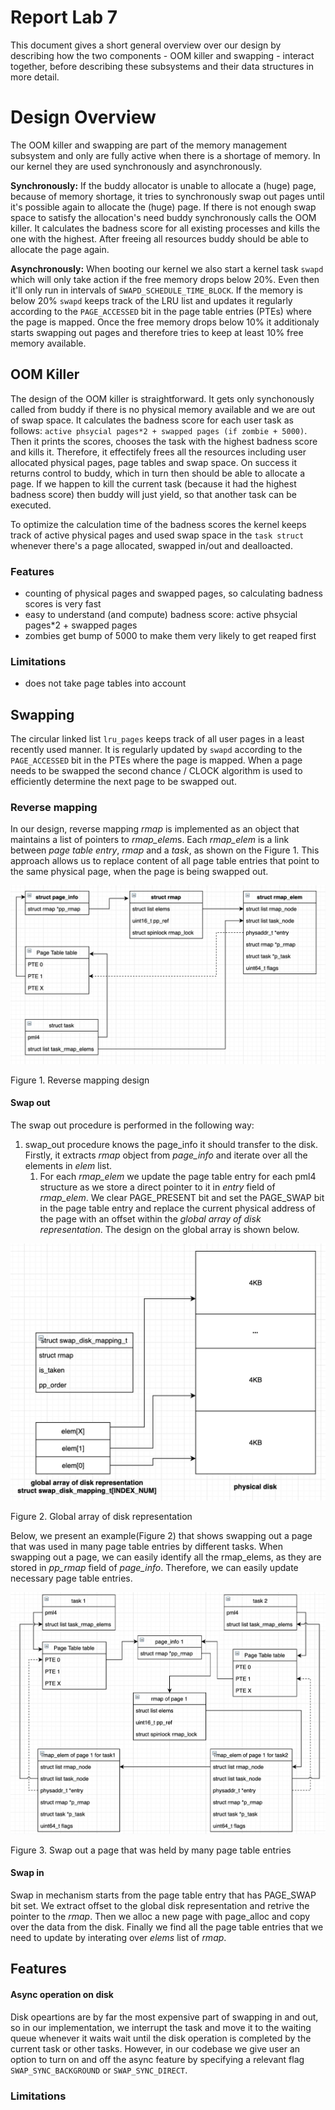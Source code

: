 # Report Lab 7
This document gives a short general overview over our design by describing how the two components - OOM killer and swapping - interact together, before describing these subsystems and their data structures in more detail.

# Design Overview
The OOM killer and swapping are part of the memory management subsystem and only are fully active when there is a shortage of memory. In our kernel they are used synchronously and asynchronously. 

**Synchronously:** If the buddy allocator is unable to allocate a (huge) page, because of memory shortage, it tries to synchronously swap out pages until it's possible again to allocate the (huge) page. If there is not enough swap space to satisfy the allocation's need buddy synchronously calls the OOM killer. It calculates the badness score for all existing processes and kills the one with the highest. After freeing all resources buddy should be able to allocate the page again.

**Asynchronously:** When booting our kernel we also start a kernel task `swapd` which will only take action if the free memory drops below 20%. Even then it'll only run in intervals of `SWAPD_SCHEDULE_TIME_BLOCK`. If the memory is below 20% `swapd` keeps track of the LRU list and updates it regularly according to the `PAGE_ACCESSED` bit in the page table entries (PTEs) where the page is mapped. Once the free memory drops below 10% it additionaly starts swapping out pages and therefore tries to keep at least 10% free memory available.

## OOM Killer
The design of the OOM killer is straightforward. It gets only synchonously called from buddy if there is no physical memory available and we are out of swap space. It calculates the badness score for each user task as follows: `active phsycial pages*2 + swapped pages (if zombie + 5000)`. Then it prints the scores, chooses the task with the highest badness score and kills it. Therefore, it effectifely frees all the resources including user allocated physical pages, page tables and swap space. On success it returns control to buddy, which in turn then should be able to allocate a page. If we happen to kill the current task (because it had the highest badness score) then buddy will just yield, so that another task can be executed.

To optimize the calculation time of the badness scores the kernel keeps track of active physical pages and used swap space in the `task struct` whenever there's a page allocated, swapped in/out and dealloacted.

### Features
- counting of physical pages and swapped pages, so calculating badness scores is very fast
- easy to understand (and compute) badness score: active phsycial pages*2 + swapped pages
- zombies get bump of 5000 to make them very likely to get reaped first

### Limitations
- does not take page tables into account

## Swapping

The circular linked list `lru_pages` keeps track of all user pages in a least recently used manner. It is regularly updated by `swapd` according to the `PAGE_ACCESSED` bit in the PTEs where the page is mapped. When a page needs to be swapped the second chance / CLOCK algorithm is used to efficiently determine the next page to be swapped out. 



### Reverse mapping

In our design, reverse mapping *rmap* is implemented as an object that maintains a list of pointers to *rmap_elem*s. Each *rmap_elem* is a link between *page table entry*, *rmap* and a *task*, as shown on the Figure 1. This approach allows us to replace content of all page table entries that point to the same physical page, when the page is being swapped out. 

![design](report_images/design.png)

Figure 1. Reverse mapping design

#### Swap out

The swap out procedure is performed in the following way:

1. swap_out procedure knows the page_info it should transfer to the disk. Firstly, it extracts *rmap* object from *page_info* and iterate over all the elements in *elem* list.
   1. For each *rmap_elem* we update the page table entry for each pml4 structure as we store a direct pointer to it in *entry* field of *rmap_elem*. We clear PAGE_PRESENT bit and set the PAGE_SWAP bit in the page table entry and replace the current physical address of the page with an offset within the *global array of disk representation*. The design on the global array is shown below.

![phys](report_images/phys.png)

Figure 2. Global array of disk representation

Below, we present an example(Figure 2) that shows swapping out a page that was used in many page table entries by different tasks. When swapping out a page, we can easily identify all the rmap_elems, as they are stored in *pp_rmap* field of *page_info*. Therefore, we can easily update necessary page table entries.

![ex1](report_images/ex1.png)

Figure 3. Swap out a page that was held by many page table entries

#### Swap in

Swap in mechanism starts from the page table entry that has PAGE_SWAP bit set. We extract offset to the global disk representation and retrive the pointer to the *rmap*. Then we alloc a new page with page_alloc and copy over the data from the disk. Finally we find all the page table entries that we need to update by interating over *elems* list of *rmap*.



## Features

#### Async operation on disk

Disk opeartions are by far the most expensive part of swapping in and out, so in our implementation, we interrupt the task and move it to the waiting queue whenever it waits wait until the disk operation is completed by the current task or other tasks. However, in our codebase we give user an option to turn on and off the async feature by specifying a relevant flag `SWAP_SYNC_BACKGROUND` or `SWAP_SYNC_DIRECT`.



### Limitations





